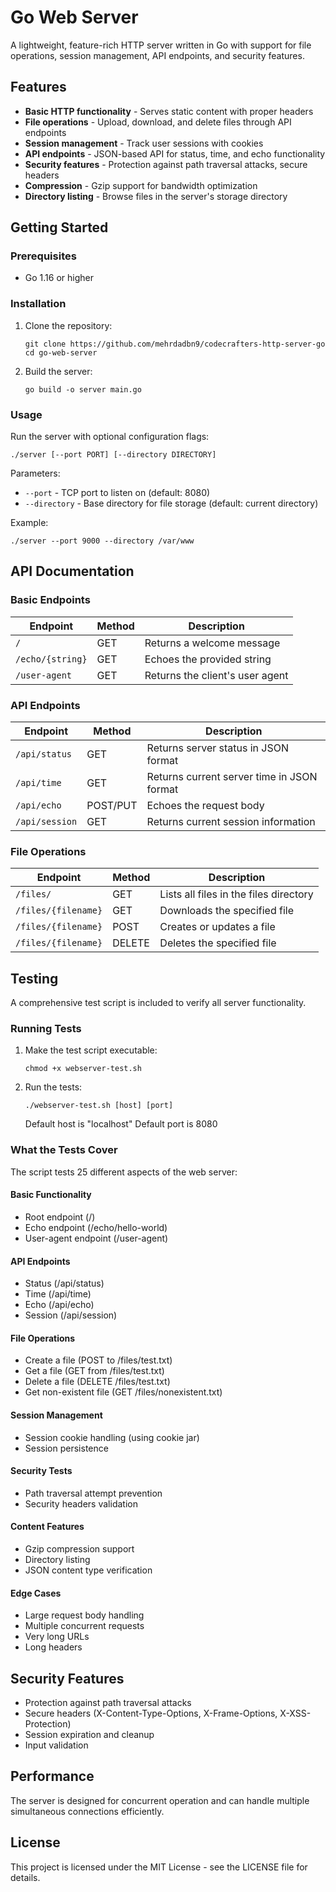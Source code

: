 # Go Web Server

A lightweight, feature-rich HTTP server written in Go with support for file operations, session management, API endpoints, and security features.

## Features

- **Basic HTTP functionality** - Serves static content with proper headers
- **File operations** - Upload, download, and delete files through API endpoints
- **Session management** - Track user sessions with cookies
- **API endpoints** - JSON-based API for status, time, and echo functionality
- **Security features** - Protection against path traversal attacks, secure headers
- **Compression** - Gzip support for bandwidth optimization
- **Directory listing** - Browse files in the server's storage directory

## Getting Started

### Prerequisites

- Go 1.16 or higher

### Installation

1. Clone the repository:
   ```
   git clone https://github.com/mehrdadbn9/codecrafters-http-server-go
   cd go-web-server
   ```

2. Build the server:
   ```
   go build -o server main.go
   ```

### Usage

Run the server with optional configuration flags:

```
./server [--port PORT] [--directory DIRECTORY]
```

Parameters:
- `--port` - TCP port to listen on (default: 8080)
- `--directory` - Base directory for file storage (default: current directory)

Example:
```
./server --port 9000 --directory /var/www
```

## API Documentation

### Basic Endpoints

| Endpoint | Method | Description |
|----------|--------|-------------|
| `/` | GET | Returns a welcome message |
| `/echo/{string}` | GET | Echoes the provided string |
| `/user-agent` | GET | Returns the client's user agent |

### API Endpoints

| Endpoint | Method | Description |
|----------|--------|-------------|
| `/api/status` | GET | Returns server status in JSON format |
| `/api/time` | GET | Returns current server time in JSON format |
| `/api/echo` | POST/PUT | Echoes the request body |
| `/api/session` | GET | Returns current session information |

### File Operations

| Endpoint | Method | Description |
|----------|--------|-------------|
| `/files/` | GET | Lists all files in the files directory |
| `/files/{filename}` | GET | Downloads the specified file |
| `/files/{filename}` | POST | Creates or updates a file |
| `/files/{filename}` | DELETE | Deletes the specified file |

## Testing

A comprehensive test script is included to verify all server functionality.

### Running Tests

1. Make the test script executable:
   ```
   chmod +x webserver-test.sh
   ```

2. Run the tests:
   ```
   ./webserver-test.sh [host] [port]
   ```

   Default host is "localhost"
   Default port is 8080

### What the Tests Cover

The script tests 25 different aspects of the web server:

#### Basic Functionality
- Root endpoint (/)
- Echo endpoint (/echo/hello-world)
- User-agent endpoint (/user-agent)

#### API Endpoints
- Status (/api/status)
- Time (/api/time)
- Echo (/api/echo)
- Session (/api/session)

#### File Operations
- Create a file (POST to /files/test.txt)
- Get a file (GET from /files/test.txt)
- Delete a file (DELETE /files/test.txt)
- Get non-existent file (GET /files/nonexistent.txt)

#### Session Management
- Session cookie handling (using cookie jar)
- Session persistence

#### Security Tests
- Path traversal attempt prevention
- Security headers validation

#### Content Features
- Gzip compression support
- Directory listing
- JSON content type verification

#### Edge Cases
- Large request body handling
- Multiple concurrent requests
- Very long URLs
- Long headers

## Security Features

- Protection against path traversal attacks
- Secure headers (X-Content-Type-Options, X-Frame-Options, X-XSS-Protection)
- Session expiration and cleanup
- Input validation

## Performance

The server is designed for concurrent operation and can handle multiple simultaneous connections efficiently.

## License

This project is licensed under the MIT License - see the LICENSE file for details.
